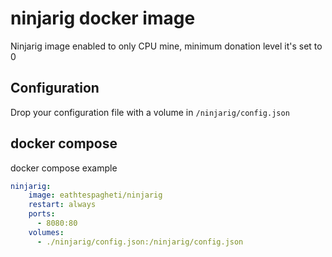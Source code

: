 # ninjarig docker image

Ninjarig image enabled to only CPU mine, minimum donation level it's set to 0

## Configuration

Drop your configuration file with a volume in `/ninjarig/config.json`

## docker compose

docker compose example

```yaml
ninjarig:
    image: eathtespagheti/ninjarig
    restart: always
    ports: 
      - 8080:80
    volumes: 
      - ./ninjarig/config.json:/ninjarig/config.json
```
